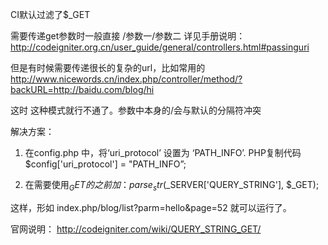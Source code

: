 CI默认过滤了$_GET

需要传递get参数时一般直接 /参数一/参数二
详见手册说明：http://codeigniter.org.cn/user_guide/general/controllers.html#passinguri

但是有时候需要传递很长的复杂的url，比如常用的 http://www.nicewords.cn/index.php/controller/method/?backURL=http://baidu.com/blog/hi

这时 这种模式就行不通了。参数中本身的/会与默认的分隔符冲突

解决方案：

1) 在config.php 中，将‘uri_protocol’ 设置为 ‘PATH_INFO’.
PHP复制代码
$config['uri_protocol'] = "PATH_INFO”;

2) 在需要使用$_GET的之前加：
parse_str($_SERVER['QUERY_STRING'], $_GET);

这样，形如 index.php/blog/list?parm=hello&page=52 就可以运行了。

官网说明：
http://codeigniter.com/wiki/QUERY_STRING_GET/

